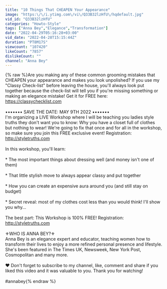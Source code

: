 ```yaml
---
title: "10 Things That CHEAPEN Your Appearance"
image: "https:\/\/i.ytimg.com\/vi\/Q33B32lzHfU\/hqdefault.jpg"
vid_id: "Q33B32lzHfU"
categories: "Howto-Style"
tags: ["Anna Bey","Elegance","Transformation"]
date: "2022-04-29T05:16:28+03:00"
vid_date: "2022-04-28T15:15:44Z"
duration: "PT8M17S"
viewcount: "107420"
likeCount: "7857"
dislikeCount: ""
channel: "Anna Bey"
---
```

{% raw %}Are you making any of these common grooming mistakes that CHEAPEN your appearance and makes you look unpolished? If you use my &quot;Classy Check-list&quot; before leaving the house, you'll always look put together because the check-list will tell you if you're missing something or making an elegance mistake! Get it for FREE here: <a rel="nofollow" target="blank" href="https://classychecklist.com">https://classychecklist.com</a><br /><br />••••••• SAVE THE DATE: MAY 9TH 2022 •••••••<br />I'm organizing a LIVE Workshop where I will be teaching you ladies style truths they don't want you to know: Why you have a closet full of clothes but nothing to wear! We're going to fix that once and for all in the workshop, so make sure you join this FREE exclusive event! Registration: <a rel="nofollow" target="blank" href="http://styletruths.com">http://styletruths.com</a><br /><br />In this workshop, you'll learn: <br /><br />* The most important things about dressing well (and money isn't one of them)<br /><br />* That little stylish move to always appear classy and put together<br /><br />* How you can create an expensive aura around you (and still stay on budget)<br /><br />* Secret reveal: most of my clothes cost less than you would think! I'll show you why...<br /><br />The best part: This Workshop is 100% FREE! Registration: <a rel="nofollow" target="blank" href="http://styletruths.com">http://styletruths.com</a><br /><br />⚜️WHO IS ANNA BEY?⚜️<br />Anna Bey is an elegance expert and educator, teaching women how to transform their lives to enjoy a more refined personal presence and lifestyle. She's been featured in The Times UK, Newsweek, New York Post, Cosmopolitan and many more.<br /><br />❤️ Don't forget to subscribe to my channel, like, comment and share if you liked this video and it was valuable to you. Thank you for watching!<br /><br />#annabey{% endraw %}
